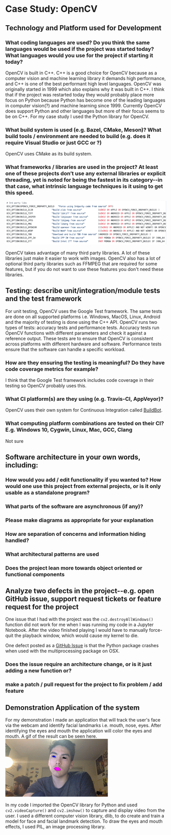 # Case Study: OpenCV  
## Technology and Platform used for Development  
### What coding languages are used? Do you think the same languages would be used if the project was started today? What languages would you use for the project if starting it today?  

OpenCV is built in C++. C++ is a good choice for OpenCV because as a computer vision and machine learning library it demands high performance, and C++ is one of the best performant high level languages. OpenCV was originally started in 1999 which also explains why it was built in C++. I think that if the project was restarted today they would probably place more focus on Python because Python has become one of the leading languages in computer vision(?) and machine learning since 1999. Currently OpenCV does support Python and other languages but more of their focus seems to be on C++. For my case study I used the Python library for OpenCV.

### What build system is used (e.g. Bazel, CMake, Meson)? What build tools / environment are needed to build (e.g. does it require Visual Studio or just GCC or ?)  

OpenCV uses CMake as its build system.

### What frameworks / libraries are used in the project? At least one of these projects don’t use any external libraries or explicit threading, yet is noted for being the fastest in its category--in that case, what intrinsic language techniques is it using to get this speed.

![](dependencies.png)

OpenCV takes advantage of many third party libraries. A lot of these libraries just make it easier to work with images. OpenCV also has a lot of optional third party libraries such as FFMPEG that are required for some features, but if you do not want to use these features you don't need these libraries.

## Testing: describe unit/integration/module tests and the test framework
For unit testing, OpenCV uses the Google Test framework. The same tests are done on all supported platforms i.e. Windows, MacOS, Linux, Android and the majority of testing is done using the C++ API. OpenCV runs two types of tests: accuracy tests and performance tests. Accuracy tests run OpenCV functions with different parameters and check it against a reference output. These tests are to ensure that OpenCV is consistent across platforms with different hardware and software. Performance tests ensure that the software can handle a specific workload. 
### How are they ensuring the testing is meaningful? Do they have code coverage metrics for example?
I think that the Google Test framework includes code coverage in their testing so OpenCV probably uses this.
### What CI platform(s) are they using (e.g. Travis-CI, AppVeyor)?
OpenCV uses their own system for Continuous Integration called [BuildBot](http://pullrequest.opencv.org). 
### What computing platform combinations are tested on their CI? E.g. Windows 10, Cygwin, Linux, Mac, GCC, Clang
Not sure
## Software architecture in your own words, including:
### How would you add / edit functionality if you wanted to? How would one use this project from external projects, or is it only usable as a standalone program?

### What parts of the software are asynchronous (if any)?

### Please make diagrams as appropriate for your explanation

### How are separation of concerns and information hiding handled?

### What architectural patterns are used

### Does the project lean more towards object oriented or functional components

## Analyze two defects in the project--e.g. open GitHub issue, support request tickets or feature request for the project
One issue that I had with the project was the `cv2.destroyAllWindows()` function did not work for me when I was running my code in a Jupyter Notebook. After the video finished playing I would have to manually force-quit the playback window, which would cause my kernel to die. 

One defect posted as a [GitHub Issue](https://github.com/opencv/opencv/issues/5150) is that the Python package crashes when used with the multiprocessing package on OSX. 
### Does the issue require an architecture change, or is it just adding a new function or?

### make a patch / pull request for the project to fix problem / add feature

## Demonstration Application of the system
For my demonstration I made an application that will track the user's face via the webcam and identify facial landmarks i.e. mouth, nose, eyes. After identifying the eyes and mouth the application will color the eyes and mouth. A gif of the result can be seen here.  
![](output.gif)  

In my code I imported the OpenCV library for Python and used `cv2.videoCapture()` and `cv2.imshow()` to capture and display video from the user. I used a different computer vision library, dlib, to do create and train a model for face and facial landmark detection. To draw the eyes and mouth effects, I used PIL, an image processing library.
